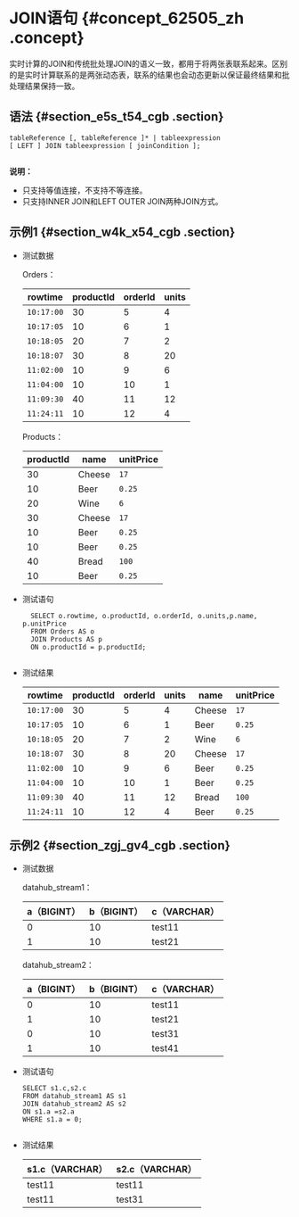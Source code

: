 # JOIN语句 {#concept_62505_zh .concept}

实时计算的JOIN和传统批处理JOIN的语义一致，都用于将两张表联系起来。区别的是实时计算联系的是两张动态表，联系的结果也会动态更新以保证最终结果和批处理结果保持一致。

## 语法 {#section_e5s_t54_cgb .section}

```language-sql
tableReference [, tableReference ]* | tableexpression
[ LEFT ] JOIN tableexpression [ joinCondition ];
				
```

**说明：** 

-   只支持等值连接，不支持不等连接。
-   只支持INNER JOIN和LEFT OUTER JOIN两种JOIN方式。

## 示例1 {#section_w4k_x54_cgb .section}

-   测试数据

    Orders：

    |rowtime|productId|orderId|units|
    |-------|---------|-------|-----|
    |`10:17:00`|30|5|4|
    |`10:17:05`|10|6|1|
    |`10:18:05`|20|7|2|
    |`10:18:07`|30|8|20|
    |`11:02:00`|10|9|6|
    |`11:04:00`|10|10|1|
    |`11:09:30`|40|11|12|
    |`11:24:11`|10|12|4|

    Products：

    |productId|name|unitPrice|
    |---------|----|---------|
    |30|Cheese|`17`|
    |10|Beer|`0.25`|
    |20|Wine|`6`|
    |30|Cheese|`17`|
    |10|Beer|`0.25`|
    |10|Beer|`0.25`|
    |40|Bread|`100`|
    |10|Beer|`0.25`|

-   测试语句

    ```language-sql
      SELECT o.rowtime, o.productId, o.orderId, o.units,p.name, p.unitPrice
      FROM Orders AS o
      JOIN Products AS p
      ON o.productId = p.productId;
    						
    ```

-   测试结果

    |rowtime|productId|orderId|units|name|unitPrice|
    |-------|---------|-------|-----|----|---------|
    |`10:17:00`|30|5|4|Cheese|`17`|
    |`10:17:05`|10|6|1|Beer|`0.25`|
    |`10:18:05`|20|7|2|Wine|`6`|
    |`10:18:07`|30|8|20|Cheese|`17`|
    |`11:02:00`|10|9|6|Beer|`0.25`|
    |`11:04:00`|10|10|1|Beer|`0.25`|
    |`11:09:30`|40|11|12|Bread|`100`|
    |`11:24:11`|10|12|4|Beer|`0.25`|


## 示例2 {#section_zgj_gv4_cgb .section}

-   测试数据

    datahub\_stream1：

    |a（BIGINT）|b（BIGINT）|c（VARCHAR）|
    |---------|---------|----------|
    |0|10|test11|
    |1|10|test21|

    datahub\_stream2：

    |a（BIGINT）|b（BIGINT）|c（VARCHAR）|
    |---------|---------|----------|
    |0|10|test11|
    |1|10|test21|
    |0|10|test31|
    |1|10|test41|

-   测试语句

    ```language-SQL
    SELECT s1.c,s2.c 
    FROM datahub_stream1 AS s1
    JOIN datahub_stream2 AS s2 
    ON s1.a =s2.a
    WHERE s1.a = 0;
    						
    ```

-   测试结果

    |s1.c（VARCHAR）|s2.c（VARCHAR）|
    |-------------|-------------|
    |test11|test11|
    |test11|test31|



